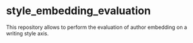 # style_embedding_evaluation
This repository allows to perform the evaluation of author embedding on a writing style axis.
